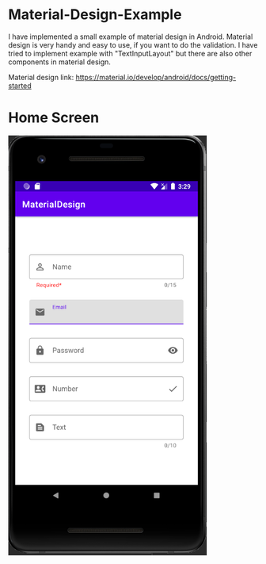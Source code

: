 # Material-Design-Example

I have implemented a small example of material design in Android. Material design is very handy and easy to use, if you want to do the validation. I have tried to implement example with "TextInputLayout" but there are also other components in material design.

Material design link: https://material.io/develop/android/docs/getting-started


# Home Screen
![alt text](/screenshots/home.PNG)

